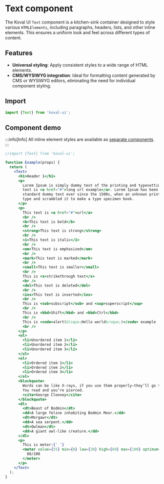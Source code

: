 # Text component

The Koval UI `Text` component is a kitchen-sink container designed to style various `HTMLElements`, including paragraphs, headers, lists, and other inline elements. This ensures a uniform look and feel across different types of content.

## Features

- **Universal styling**: Apply consistent styles to a wide range of HTML elements.
- **CMS/WYSIWYG integration**: Ideal for formatting content generated by CMS or WYSIWYG editors, eliminating the need for individual component styling.

## Import

```typescript
import {Text} from 'koval-ui';
```

## Component demo

:::info[Info]
All inline element styles are available as [separate components](/typography/components#inline-elements).
:::

```jsx live
//import {Text} from 'koval-ui';

function Example(props) {
  return (
    <Text>
      <h1>Header 1</h1>
      <p>
        Lorem Ipsum is simply dummy text of the printing and typesetting industry. This
        text is <a href="#">long url example</a>. Lorem Ipsum has been the industry&apos;s
        standard dummy text ever since the 1500s, when an unknown printer took a galley of
        type and scrambled it to make a type specimen book.
      </p>
      <p>
        This text is <a href="#">url</a>
        <br />
        <b>This text is bold</b>
        <br />
        <strong>This text is strong</strong>
        <br />
        <i>This text is italic</i>
        <br />
        <em>This text is emphasized</em>
        <br />
        <mark>This text is marked</mark>
        <br />
        <small>This text is smaller</small>
        <br />
        This is <s>strikethrough text</s>
        <br />
        <del>This text is deleted</del>
        <br />
        <ins>This text is inserted</ins>
        <br />
        This is <sub>subscript</sub> and <sup>superscript</sup>
        <br />
        This is <kbd>Shift</kbd> and <kbd>Ctrl</kbd>
        <br />
        This is <code>alert(&lsquo;Hello world&rsquo;)</code> example
        <br />
      </p>
      <ul>
        <li>Unordered item 1</li>
        <li>Unordered item 2</li>
        <li>Unordered item 3</li>
      </ul>
      <ol>
        <li>Ordered item 1</li>
        <li>Ordered item 2</li>
        <li>Ordered item 3</li>
      </ol>
      <blockquote>
        Words can be like X-rays, if you use them properly—they’ll go through anything.
        You read and you’re pierced.
        <cite>George Clooney</cite>
      </blockquote>
      <dl>
        <dt>Beast of Bodmin</dt>
        <dd>A large feline inhabiting Bodmin Moor.</dd>
        <dt>Morgawr</dt>
        <dd>A sea serpent.</dd>
        <dt>Owlman</dt>
        <dd>A giant owl-like creature.</dd>
      </dl>
      <p>
        This is meter:{' '}
        <meter value={55} min={0} low={30} high={60} max={100} optimum={50}>
          80/100
        </meter>
      </p>
    </Text>
  );
}
```
